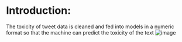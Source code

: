 # Introduction:
  The toxicity of tweet data is cleaned and fed into models in a numeric format so that the machine can predict the toxicity of the text
  ![image](https://github.com/berlinand/final_project/assets/154864172/1c90d025-d533-4c78-a28d-b1041e31daea)
